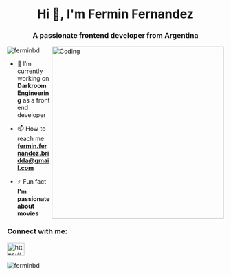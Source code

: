 <h1 align="center">Hi 👋, I'm Fermin Fernandez</h1>
<h3 align="center">A passionate frontend developer from Argentina</h3>
<img img align="right" alt="Coding" width="400" src="https://mir-s3-cdn-cf.behance.net/project_modules/hd/06f21a161921919.63cd7887d0a70.gif">

<p align="left"> <img src="https://komarev.com/ghpvc/?username=ferminbd&label=Profile%20views&color=0e75b6&style=flat" alt="ferminbd" /> </p>

- 🔭 I’m currently working on **Darkroom Engineering** as a front end developer

- 📫 How to reach me **fermin.fernandez.bridda@gmail.com**

- ⚡ Fun fact **I'm passionate about movies**

<h3 align="left">Connect with me:</h3>
<p align="left">
<a href="https://linkedin.com/in/https://www.linkedin.com/in/jose-fermin-fernandez-bridda/" target="blank"><img align="center" src="https://raw.githubusercontent.com/rahuldkjain/github-profile-readme-generator/master/src/images/icons/Social/linked-in-alt.svg" alt="https://www.linkedin.com/in/jose-fermin-fernandez-bridda/" height="30" width="40" /></a>
</p>


<p><img align="center" src="https://github-readme-stats.vercel.app/api/top-langs?username=ferminbd&show_icons=true&locale=en&layout=compact" alt="ferminbd" /></p>
